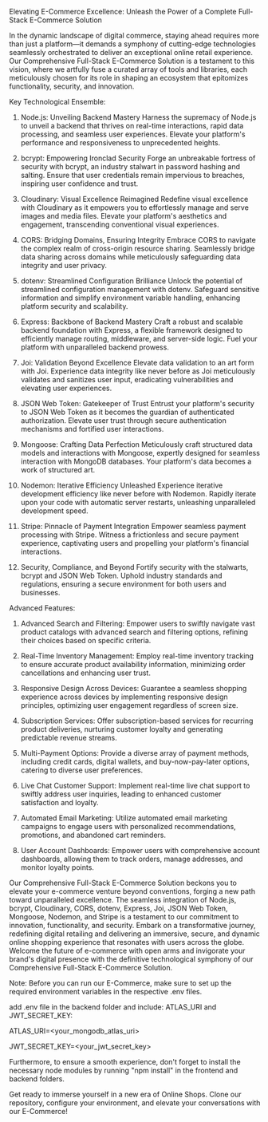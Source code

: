 Elevating E-Commerce Excellence: Unleash the Power of a Complete Full-Stack E-Commerce Solution


In the dynamic landscape of digital commerce, staying ahead requires more than just a platform—it demands a symphony of cutting-edge technologies seamlessly orchestrated to deliver an exceptional online retail experience. Our Comprehensive Full-Stack E-Commerce Solution is a testament to this vision, where we artfully fuse a curated array of tools and libraries, each meticulously chosen for its role in shaping an ecosystem that epitomizes functionality, security, and innovation.


Key Technological Ensemble:


1. Node.js: Unveiling Backend Mastery
Harness the supremacy of Node.js to unveil a backend that thrives on real-time interactions, rapid data processing, and seamless user experiences. Elevate your platform's performance and responsiveness to unprecedented heights.


2. bcrypt: Empowering Ironclad Security
Forge an unbreakable fortress of security with bcrypt, an industry stalwart in password hashing and salting. Ensure that user credentials remain impervious to breaches, inspiring user confidence and trust.


3. Cloudinary: Visual Excellence Reimagined
Redefine visual excellence with Cloudinary as it empowers you to effortlessly manage and serve images and media files. Elevate your platform's aesthetics and engagement, transcending conventional visual experiences.


4. CORS: Bridging Domains, Ensuring Integrity
Embrace CORS to navigate the complex realm of cross-origin resource sharing. Seamlessly bridge data sharing across domains while meticulously safeguarding data integrity and user privacy.


5. dotenv: Streamlined Configuration Brilliance
Unlock the potential of streamlined configuration management with dotenv. Safeguard sensitive information and simplify environment variable handling, enhancing platform security and scalability.


6. Express: Backbone of Backend Mastery
Craft a robust and scalable backend foundation with Express, a flexible framework designed to efficiently manage routing, middleware, and server-side logic. Fuel your platform with unparalleled backend prowess.


7. Joi: Validation Beyond Excellence
Elevate data validation to an art form with Joi. Experience data integrity like never before as Joi meticulously validates and sanitizes user input, eradicating vulnerabilities and elevating user experiences.


8. JSON Web Token: Gatekeeper of Trust
Entrust your platform's security to JSON Web Token as it becomes the guardian of authenticated authorization. Elevate user trust through secure authentication mechanisms and fortified user interactions.


9. Mongoose: Crafting Data Perfection
Meticulously craft structured data models and interactions with Mongoose, expertly designed for seamless interaction with MongoDB databases. Your platform's data becomes a work of structured art.


10. Nodemon: Iterative Efficiency Unleashed
Experience iterative development efficiency like never before with Nodemon. Rapidly iterate upon your code with automatic server restarts, unleashing unparalleled development speed.


11. Stripe: Pinnacle of Payment Integration
Empower seamless payment processing with Stripe. Witness a frictionless and secure payment experience, captivating users and propelling your platform's financial interactions.


12. Security, Compliance, and Beyond
Fortify security with the stalwarts, bcrypt and JSON Web Token. Uphold industry standards and regulations, ensuring a secure environment for both users and businesses.


Advanced Features:


1. Advanced Search and Filtering: Empower users to swiftly navigate vast product catalogs with advanced search and filtering options, refining their choices based on specific criteria.


2. Real-Time Inventory Management: Employ real-time inventory tracking to ensure accurate product availability information, minimizing order cancellations and enhancing user trust.


3. Responsive Design Across Devices: Guarantee a seamless shopping experience across devices by implementing responsive design principles, optimizing user engagement regardless of screen size.


4. Subscription Services: Offer subscription-based services for recurring product deliveries, nurturing customer loyalty and generating predictable revenue streams.


5. Multi-Payment Options: Provide a diverse array of payment methods, including credit cards, digital wallets, and buy-now-pay-later options, catering to diverse user preferences.


6. Live Chat Customer Support: Implement real-time live chat support to swiftly address user inquiries, leading to enhanced customer satisfaction and loyalty.


7. Automated Email Marketing: Utilize automated email marketing campaigns to engage users with personalized recommendations, promotions, and abandoned cart reminders.


8. User Account Dashboards: Empower users with comprehensive account dashboards, allowing them to track orders, manage addresses, and monitor loyalty points.



Our Comprehensive Full-Stack E-Commerce Solution beckons you to elevate your e-commerce venture beyond conventions, forging a new path toward unparalleled excellence. The seamless integration of Node.js, bcrypt, Cloudinary, CORS, dotenv, Express, Joi, JSON Web Token, Mongoose, Nodemon, and Stripe is a testament to our commitment to innovation, functionality, and security. Embark on a transformative journey, redefining digital retailing and delivering an immersive, secure, and dynamic online shopping experience that resonates with users across the globe. Welcome the future of e-commerce with open arms and invigorate your brand's digital presence with the definitive technological symphony of our Comprehensive Full-Stack E-Commerce Solution.




Note: Before you can run our E-Commerce, make sure to set up the required environment variables in the respective .env files.


add .env file in the backend folder and include: ATLAS_URI and JWT_SECRET_KEY:


ATLAS_URI=<your_mongodb_atlas_uri>


JWT_SECRET_KEY=<your_jwt_secret_key>


Furthermore, to ensure a smooth experience, don't forget to install the necessary node modules by running "npm install" in the frontend and backend folders.


Get ready to immerse yourself in a new era of Online Shops. Clone our repository, configure your environment, and elevate your conversations with our E-Commerce!

